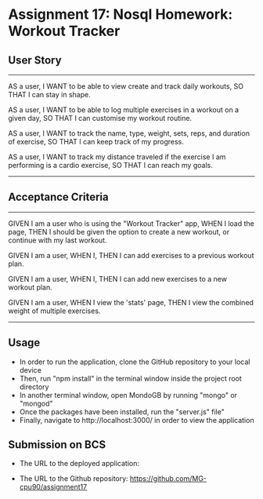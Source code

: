 # Assignment 17: Nosql Homework: Workout Tracker

## User Story

- - -
AS a user,
I WANT to be able to view create and track daily workouts,
SO THAT I can stay in shape. 

AS a user,
I WANT to be able to log multiple exercises in a workout on a given day,
SO THAT I can customise my workout routine. 

AS a user,
I WANT to track the name, type, weight, sets, reps, and duration of exercise,
SO THAT I can keep track of my progress. 

AS a user,
I WANT to track my distance traveled if the exercise I am performing is a cardio exercise,
SO THAT I can reach my goals.
- - -

## Acceptance Criteria

- - -
GIVEN I am a user who is using the "Workout Tracker" app,
WHEN I load the page,
THEN I should be given the option to create a new workout, or continue with my last workout.

GIVEN I am a user,
WHEN I,
THEN I can add exercises to a previous workout plan.

GIVEN I am a user,
WHEN I,
THEN I can add new exercises to a new workout plan.

GIVEN I am a user,
WHEN I view the 'stats' page,
THEN I view the combined weight of multiple exercises.
- - -

## Usage

* In order to run the application, clone the GitHub repository to your local device
* Then, run "npm install" in the terminal window inside the project root directory
* In another terminal window, open MondoGB by running "mongo" or "mongod"
* Once the packages have been installed, run the "server.js" file"
* Finally, navigate to http://localhost:3000/ in order to view the application


## Submission on BCS

* The URL to the deployed application:

* The URL to the Github repository: https://github.com/MG-cpu90/assignment17 